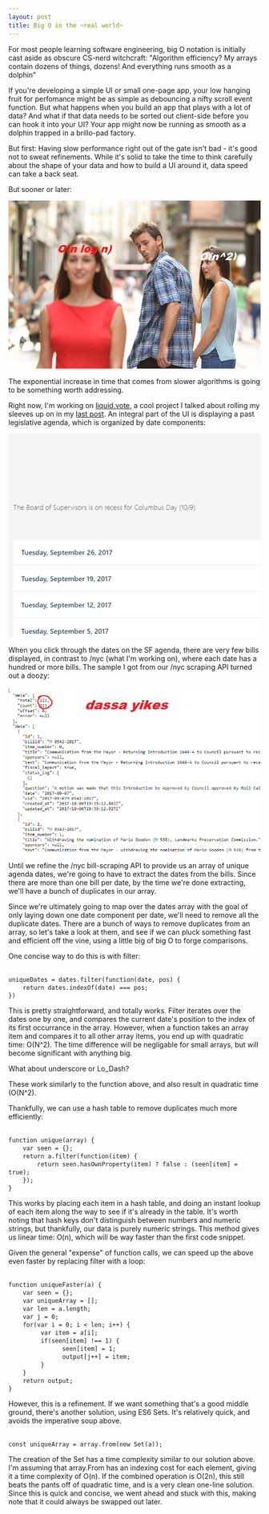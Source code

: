 ```yaml
---
layout: post
title: Big O in the ~real world~
---
```


For most people learning software engineering, big O notation is initially cast aside as obscure CS-nerd witchcraft: "Algorithm efficiency? My arrays contain dozens of things, dozens! And everything runs smooth as a dolphin"

If you're developing a simple UI or small one-page app, your low hanging fruit for perfomance might be as simple as debouncing a nifty scroll event function. But what happens when you build an app that plays with a lot of data? And what if that data needs to be sorted out client-side before you can hook it into your UI? Your app might now be running as smooth as a dolphin trapped in a brillo-pad factory.

But first: Having slow performance right out of the gate isn't bad - it's good not to sweat refinements. While it's solid to take the time to think carefully about the shape of your data and how to build a UI around it, data speed can take a back seat.

But sooner or later:

![](/images/guygirlmeme.jpg)

The exponential increase in time that comes from slower algorithms is going to be something worth addressing.

Right now, I'm working on <a href="https://liquid.vote">liquid.vote</a>, a cool project I talked about rolling my sleeves up on in my <a href="https://tandcsurf.github.io/Dealing-With-A-Big-New-Scary-Codebase/">last post</a>. An integral part of the UI is displaying a past legislative agenda, which is organized by date components:

![](/images/liquidvotesf.png)

When you click through the dates on the SF agenda, there are very few bills displayed, in contrast to /nyc (what I'm working on), where each date has a hundred or more bills. The sample I got from our /nyc scraping API turned out a doozy:

![](/images/liquidvotenycdata.png)

Until we refine the /nyc bill-scraping API to provide us an array of unique agenda dates, we're going to have to extract the dates from the bills. Since there are more than one bill per date, by the time we're done extracting, we'll have a bunch of duplicates in our array.

Since we're ultimately going to map over the dates array with the goal of only laying down one date component per date, we'll need to remove all the duplicate dates. There are a bunch of ways to remove duplicates from an array, so let's take a look at them, and see if we can pluck something fast and efficient off the vine, using a little big of big O to forge comparisons.

One concise way to do this is with filter:

<pre><code>
uniqueDates = dates.filter(function(date, pos) {
    return dates.indexOf(date) === pos;
})
</code></pre>

This is pretty straightforward, and totally works. Filter iterates over the dates one by one, and compares the current date's position to the index of its first occurrance in the array. However, when a function takes an array item and compares it to all other array items, you end up with quadratic time: O(N^2). The time difference will be negligable for small arrays, but will become significant with anything big.

What about underscore or Lo_Dash?

These work similarly to the function above, and also result in quadratic time (O(N^2).

Thankfully, we can use a hash table to remove duplicates much more efficiently:

<pre><code>
function unique(array) {
    var seen = {};
    return a.filter(function(item) {
        return seen.hasOwnProperty(item) ? false : (seen[item] = true);
    });
}
</code></pre>

This works by placing each item in a hash table, and doing an instant lookup of each item along the way to see if it's already in the table. It's worth noting that hash keys don't distinguish between numbers and numeric strings, but thankfully, our data is purely numeric strings. This method gives us linear time: O(n), which will be way faster than the first code snippet.

Given the general "expense" of function calls, we can speed up the above even faster by replacing filter with a loop:

<pre><code>
function uniqueFaster(a) {
    var seen = {};
    var uniqueArray = [];
    var len = a.length;
    var j = 0;
    for(var i = 0; i < len; i++) {
         var item = a[i];
         if(seen[item] !== 1) {
               seen[item] = 1;
               output[j++] = item;
         }
    }
    return output;
}
</code></pre>

However, this is a refinement. If we want something that's a good middle ground, there's another solution, using ES6 Sets. It's relatively quick, and avoids the imperative soup above.

<pre><code>
const uniqueArray = array.from(new Set(a));
</code></pre>

The creation of the Set has a time complexity similar to our solution above. I'm assuming that array.From has an indexing cost for each element, giving it a time complexity of O(n). If the combined operation is O(2n), this still beats the pants off of quadratic time, and is a very clean one-line solution. Since this is quick and concise, we went ahead and stuck with this, making note that it could always be swapped out later.


